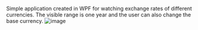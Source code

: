 Simple application created in WPF for watching exchange rates of different currencies. The visible range is one year and the user can also change the base currency.
![image](https://github.com/user-attachments/assets/5957d075-fbde-457d-b5d0-541ca97f9305)

